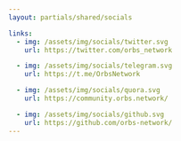 ```yaml
---
layout: partials/shared/socials

links:
  - img: /assets/img/socials/twitter.svg
    url: https://twitter.com/orbs_network

  - img: /assets/img/socials/telegram.svg
    url: https://t.me/OrbsNetwork

  - img: /assets/img/socials/quora.svg
    url: https://community.orbs.network/

  - img: /assets/img/socials/github.svg
    url: https://github.com/orbs-network/
---
```

